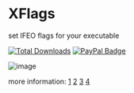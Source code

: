 # XFlags
set IFEO flags for your executable

[![Total Downloads](https://img.shields.io/github/downloads/LuSlower/Ifeo-Utility/total.svg)](https://github.com/LuSlower/Ifeo-Utility/releases) [![PayPal Badge](https://img.shields.io/badge/PayPal-003087?logo=paypal&logoColor=fff&style=flat)](https://paypal.me/eldontweaks) 

![image](https://github.com/user-attachments/assets/90638c22-5607-43fc-8fc0-2eeca18090f4)

more information: [1](https://hejelylab.github.io/blog/IRC/Persistence-IFEO) [2](https://securityblueteam.medium.com/utilizing-image-file-execution-options-ifeo-for-stealthy-persistence-331bc972554e) [3](https://learn.microsoft.com/en-us/windows-hardware/drivers/debugger/gflags-flag-table) [4](https://theryuu.github.io/ifeo-mitigationoptions.txt)
